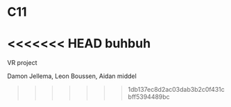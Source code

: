 # C11
<<<<<<< HEAD
buhbuh
=======


VR project


Damon Jellema, Leon Boussen, Aidan middel
>>>>>>> 1db137ec8d2ac03dab3b2c0f431cbff5394489bc
